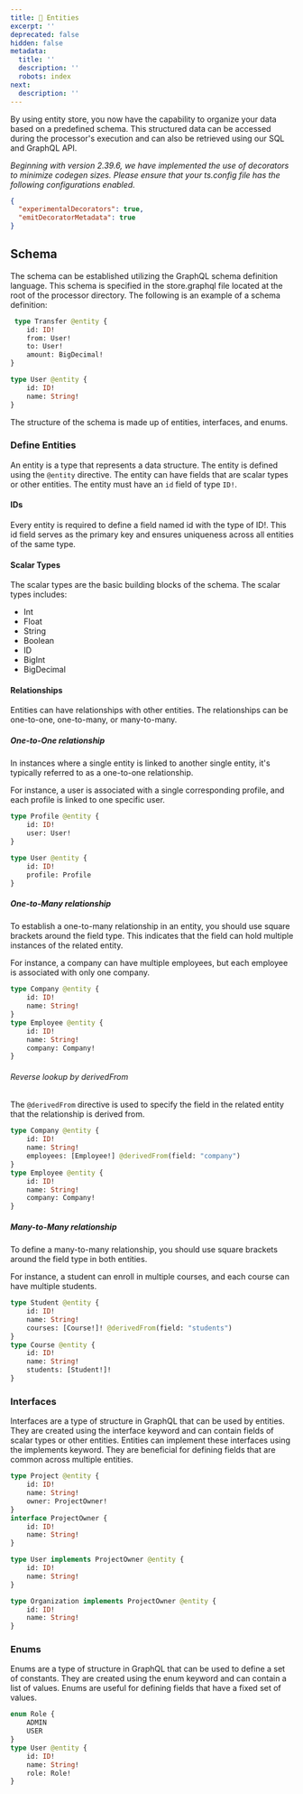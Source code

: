 ```yaml
---
title: 💨 Entities
excerpt: ''
deprecated: false
hidden: false
metadata:
  title: ''
  description: ''
  robots: index
next:
  description: ''
---
```

By using entity store, you now have the capability to organize your data based on a predefined schema. This structured data can be accessed during the processor's execution and can also be retrieved using our SQL and GraphQL API.

*Beginning with version 2.39.6, we have implemented the use of decorators to minimize codegen sizes. Please ensure that your ts.config file has the following configurations enabled.*
```json
{
  "experimentalDecorators": true,
  "emitDecoratorMetadata": true
}
```

## Schema
The schema can be established utilizing the GraphQL schema definition language. This schema is specified in the store.graphql file located at the root of the processor directory. The following is an example of a schema definition:


```graphql
 type Transfer @entity {
    id: ID!
    from: User!
    to: User!
    amount: BigDecimal!
}

type User @entity {
    id: ID!
    name: String!
}

```

The structure of the schema is made up of entities, interfaces, and enums.

### Define Entities

An entity is a type that represents a data structure. The entity is defined using the `@entity` directive. The entity can have fields that are scalar types or other entities. The entity must have an `id` field of type `ID!`.

#### IDs
Every entity is required to define a field named id with the type of ID!. This id field serves as the primary key and ensures uniqueness across all entities of the same type.

#### Scalar Types
The scalar types are the basic building blocks of the schema. The scalar types includes:
- Int
- Float
- String
- Boolean
- ID
- BigInt
- BigDecimal

#### Relationships
Entities can have relationships with other entities. The relationships can be one-to-one, one-to-many, or many-to-many.

##### One-to-One relationship
In instances where a single entity is linked to another single entity, it's typically referred to as a one-to-one relationship.

For instance, a user is associated with a single corresponding profile, and each profile is linked to one specific user.
```graphql
type Profile @entity {
    id: ID!
    user: User!
}

type User @entity {
    id: ID!
    profile: Profile
}
```

##### One-to-Many relationship
To establish a one-to-many relationship in an entity, you should use square brackets around the field type. This indicates that the field can hold multiple instances of the related entity.

For instance, a company can have multiple employees, but each employee is associated with only one company.
```graphql
type Company @entity {
    id: ID!
    name: String!
}
type Employee @entity {
    id: ID!
    name: String!
    company: Company!
}
```

###### Reverse lookup by derivedFrom
The `@derivedFrom` directive is used to specify the field in the related entity that the relationship is derived from.

```graphql
type Company @entity {
    id: ID!
    name: String!
    employees: [Employee!] @derivedFrom(field: "company")
}
type Employee @entity {
    id: ID!
    name: String!
    company: Company!
}
```

##### Many-to-Many relationship
To define a many-to-many relationship, you should use square brackets around the field type in both entities.

For instance, a student can enroll in multiple courses, and each course can have multiple students.
```graphql
type Student @entity {
    id: ID!
    name: String!
    courses: [Course!]! @derivedFrom(field: "students")
}
type Course @entity {
    id: ID!
    name: String!
    students: [Student!]!
}
```

### Interfaces
Interfaces are a type of structure in GraphQL that can be used by entities. They are created using the interface keyword and can contain fields of scalar types or other entities. Entities can implement these interfaces using the implements keyword. They are beneficial for defining fields that are common across multiple entities.

```graphql
type Project @entity {
    id: ID!
    name: String!
    owner: ProjectOwner!
}
interface ProjectOwner {
    id: ID!
    name: String!
}

type User implements ProjectOwner @entity {
    id: ID!
    name: String!
}

type Organization implements ProjectOwner @entity {
    id: ID!
    name: String!
}


```

### Enums
Enums are a type of structure in GraphQL that can be used to define a set of constants. They are created using the enum keyword and can contain a list of values. Enums are useful for defining fields that have a fixed set of values.

```graphql
enum Role {
    ADMIN
    USER
}
type User @entity {
    id: ID!
    name: String!
    role: Role!
}
```